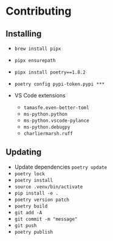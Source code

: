 # Contributing

## Installing

- `brew install pipx`
- `pipx ensurepath`
- `pipx install poetry==1.8.2`
- `poetry config pypi-token.pypi ***`

- VS Code extensions
  - `tamasfe.even-better-toml`
  - `ms-python.python`
  - `ms-python.vscode-pylance`
  - `ms-python.debugpy`
  - `charliermarsh.ruff`

## Updating

- Update dependencies `poetry update`
- `poetry lock`
- `poetry install`
- `source .venv/bin/activate`
- `pip install -e .`
- `poetry version patch`
- `poetry build`
- `git add -A`
- `git commit -m "message"`
- `git push`
- `poetry publish`
